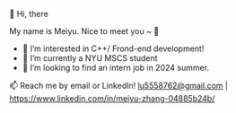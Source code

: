 👋 Hi, there 

  My name is Meiyu. Nice to meet you ~ 💋

- 👀 I’m interested in C++/ Frond-end development!
- 🌱 I’m currently a NYU MSCS student
- 💞️ I’m looking to find an intern job in 2024 summer.

📫 Reach me by email or LinkedIn! lu5558762@gmail.com | https://www.linkedin.com/in/meiyu-zhang-04885b24b/ 

<!---
zzhezz/zzhezz is a ✨ special ✨ repository because its `README.md` (this file) appears on your GitHub profile.
You can click the Preview link to take a look at your changes.
--->
